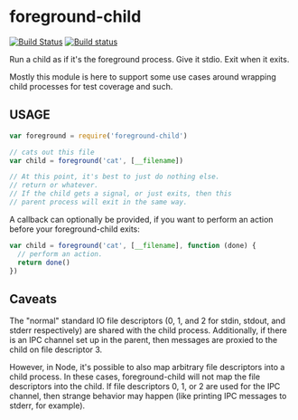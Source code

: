 # foreground-child

[![Build Status](https://travis-ci.org/tapjs/foreground-child.svg)](https://travis-ci.org/tapjs/foreground-child) [![Build status](https://ci.appveyor.com/api/projects/status/kq9ylvx9fyr9khx0?svg=true)](https://ci.appveyor.com/project/isaacs/foreground-child)

Run a child as if it's the foreground process.  Give it stdio.  Exit
when it exits.

Mostly this module is here to support some use cases around wrapping
child processes for test coverage and such.

## USAGE

```js
var foreground = require('foreground-child')

// cats out this file
var child = foreground('cat', [__filename])

// At this point, it's best to just do nothing else.
// return or whatever.
// If the child gets a signal, or just exits, then this
// parent process will exit in the same way.
```

A callback can optionally be provided, if you want to perform an action
before your foreground-child exits:

```js
var child = foreground('cat', [__filename], function (done) {
  // perform an action.
  return done()
})
```

## Caveats

The "normal" standard IO file descriptors (0, 1, and 2 for stdin,
stdout, and stderr respectively) are shared with the child process.
Additionally, if there is an IPC channel set up in the parent, then
messages are proxied to the child on file descriptor 3.

However, in Node, it's possible to also map arbitrary file descriptors
into a child process.  In these cases, foreground-child will not map
the file descriptors into the child.  If file descriptors 0, 1, or 2
are used for the IPC channel, then strange behavior may happen (like
printing IPC messages to stderr, for example).

